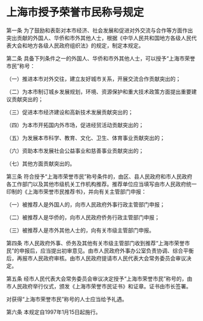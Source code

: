 # 上海市授予荣誉市民称号规定

<!-- INFO END -->

第一条 为了鼓励和表彰对本市经济、社会发展和促进对外交流与合作等方面作出突出贡献的外国人、华侨和市外其他人士，根据《中华人民共和国地方各级人民代表大会和地方各级人民政府组织法》的规定，制定本规定。

第二条 具备下列条件之一的外国人、华侨和市外其他人士，可以授予“上海市荣誉市民”称号：

（一）推进本市对外交往，建立友好城市关系，开展交流合作贡献突出的；

（二）为本市制订城乡发展规划，环境、资源保护和重大技术政策方面提出重要建议贡献突出的；

（三）促进本市经济建设和高新技术发展贡献突出的；

（四）为本市开拓国内外市场，促进经贸活动贡献突出的；

（五）为发展本市科学、教育、文化、卫生、体育事业贡献突出的；

（六）资助本市发展社会公益事业和慈善事业贡献突出的；

（七）其他方面贡献突出的。

第三条 符合授予“上海市荣誉市民”称号条件的，由区、县人民政府和市人民政府各工作部门以及其他市级机关工作机构推荐。推荐单位应当填写由市人民政府统一印制的《上海市荣誉市民推荐书》，并向有关主管部门申报：

（一）被推荐人是外国人的，向市人民政府外事行政主管部门申报；

（二）被推荐人是华侨的，向市人民政府侨务行政主管部门申报；

（三）被推荐人是市外其他人士的，向有关市级主管部门申报。

第四条 市人民政府外事、侨务及其他有关市级主管部门收到推荐“上海市荣誉市民”的申报后，应当提出初审意见。由市人民政府外事办公室负责协调、综合平衡后，再报市人民政府审核。由市人民政府提请市人民代表大会常务委员会审议决定。

第五条 经市人民代表大会常务委员会审议决定授予“上海市荣誉市民”称号的，由市人民政府举行仪式，颁发《上海市荣誉市民证书》和证章。证书由市长签署。

对获得“上海市荣誉市民”称号的人士应当给予礼遇。

第六条 本规定自1997年1月15日起施行。